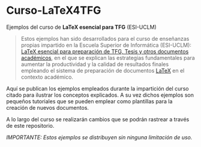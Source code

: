 # Curso-LaTeX4TFG

Ejemplos del curso de **LaTeX esencial para TFG** (ESI-UCLM)

> Estos ejemplos han sido desarrollados para el curso de enseñanzas propias impartido en la Escuela Superior de Informática (ESI-UCLM): [LaTeX esencial para preparación de TFG, Tesis y otros documentos académicos](http://visilab.etsii.uclm.es/?page_id=1468), en el que se explican las estrategias fundamentales para aumentar la productividad y la calidad de resultados finales empleando el sistema de preparación de documentos [LaTeX](https://www.latex-project.org/) en el contexto académico.

Aquí se publican los ejemplos empleados durante la impartición del curso citado para ilustrar los conceptos explicados. A su vez dichos ejemplos son pequeños tutoriales que se pueden emplear como plantillas para la creación de nuevos documentos.

A lo largo del curso se realizarán cambios que se podrán rastrear a través de este repositorio.

*IMPORTANTE: Estos ejemplos se distribuyen sin ninguna limitación de uso.*
